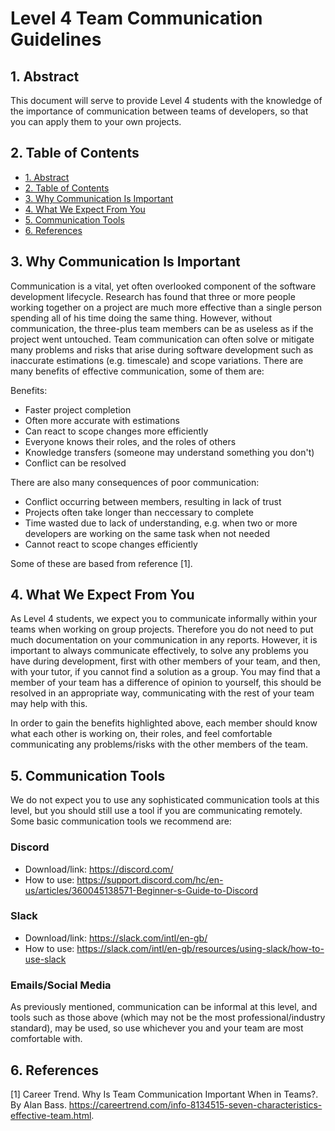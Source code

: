 # Level 4 Team Communication Guidelines

## 1. Abstract

This document will serve to provide Level 4 students with the knowledge of the importance of communication between teams of developers, so that you can apply them to your own projects.  

## 2. Table of Contents

- [1. Abstract](#1-abstract)
- [2. Table of Contents](#2-table-of-contents)
- [3. Why Communication Is Important](#3-why-communication-is-important)
- [4. What We Expect From You](#4-what-we-expect-from-you)
- [5. Communication Tools](#5-communication-tools)
- [6. References](#6-references)
  
## 3. Why Communication Is Important

Communication is a vital, yet often overlooked component of the software development lifecycle. Research has found that three or more people working together on a project are much more effective than a single person spending all of his time doing the same thing. However, without communication, the three-plus team members can be as useless as if the project went untouched.
Team communication can often solve or mitigate many problems and risks that arise during software development such as inaccurate estimations (e.g. timescale) and scope variations. 
There are many benefits of effective communication, some of them are:

Benefits:

* Faster project completion
* Often more accurate with estimations
* Can react to scope changes more efficiently
* Everyone knows their roles, and the roles of others
* Knowledge transfers (someone may understand something you don't)
* Conflict can be resolved

There are also many consequences of poor communication:

* Conflict occurring between members, resulting in lack of trust
* Projects often take longer than neccessary to complete
* Time wasted due to lack of understanding, e.g. when two or more developers are working on the same task when not needed
* Cannot react to scope changes efficiently

Some of these are based from reference [1].

## 4. What We Expect From You

As Level 4 students, we expect you to communicate informally within your teams when working on group projects. Therefore you do not need to put much documentation on your communication in any reports.
However, it is important to always communicate effectively, to solve any problems you have during development, first with other members of your team, and then, with your tutor, if you cannot find a solution as a group.
You may find that a member of your team has a difference of opinion to yourself, this should be resolved in an appropriate way, communicating with the rest of your team may help with this.

In order to gain the benefits highlighted above, each member should know what each other is working on, their roles, and feel comfortable communicating any problems/risks with the other members of the team.

## 5. Communication Tools

We do not expect you to use any sophisticated communication tools at this level, but you should still use a tool if you are communicating remotely.
Some basic communication tools we recommend are:

### **Discord**
* Download/link: https://discord.com/
* How to use: https://support.discord.com/hc/en-us/articles/360045138571-Beginner-s-Guide-to-Discord
### **Slack**
* Download/link: https://slack.com/intl/en-gb/
* How to use: https://slack.com/intl/en-gb/resources/using-slack/how-to-use-slack
### **Emails/Social Media**

As previously mentioned, communication can be informal at this level, and tools such as those above (which may not be the most professional/industry standard), may be used, so use whichever you and your team are most comfortable with. 

## 6. References

[1] Career Trend. Why Is Team Communication Important When in Teams?. By Alan Bass. <https://careertrend.com/info-8134515-seven-characteristics-effective-team.html>.
